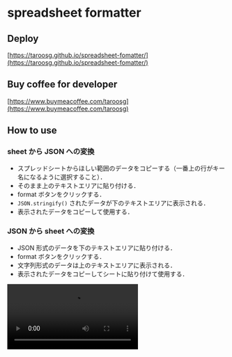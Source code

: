 # spreadsheet formatter

## Deploy

[https://taroosg.github.io/spreadsheet-fomatter/](https://taroosg.github.io/spreadsheet-fomatter/)

## Buy coffee for developer

[https://www.buymeacoffee.com/taroosg](https://www.buymeacoffee.com/taroosg)

## How to use

### sheet から JSON への変換

- スプレッドシートからほしい範囲のデータをコピーする（一番上の行がキー名になるように選択すること）．
- そのまま上のテキストエリアに貼り付ける．
- format ボタンをクリックする．
- `JSON.stringify()` されたデータが下のテキストエリアに表示される．
- 表示されたデータをコピーして使用する．

### JSON から sheet への変換

- JSON 形式のデータを下のテキストエリアに貼り付ける．
- format ボタンをクリックする．
- 文字列形式のデータは上のテキストエリアに表示される．
- 表示されたデータをコピーしてシートに貼り付けて使用する．

<video src="https://user-images.githubusercontent.com/28992410/141250738-c5e03ce7-6668-4db4-97e9-1098e55670a8.mp4" alt="how-to-use-image">
